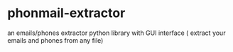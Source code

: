 # phonmail-extractor
an emails/phones extractor python library with GUI interface ( extract your emails and phones from any file)  
